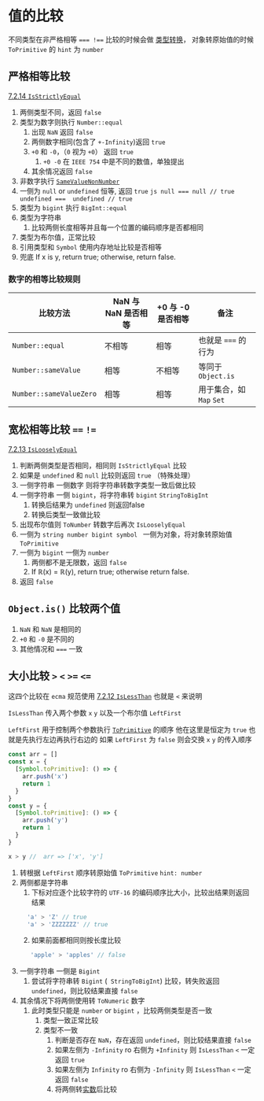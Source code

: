 # 值的比较
不同类型在非严格相等 `=== !==` 比较的时候会做 [类型转换](./类型转换.md)，
对象转原始值的时候 `ToPrimitive` 的 `hint` 为 `number`


## 严格相等比较
[7.2.14 `IsStrictlyEqual`](https://tc39.es/ecma262/multipage/abstract-operations.html#sec-isstrictlyequal)
1. 两侧类型不同，返回 `false`
2. 类型为数字则执行 `Number::equal`
   1. 出现 `NaN` 返回 `false`
   2. 两侧数字相同(包含了 `+-Infinity`)返回 `true`
   3. `+0` 和 `-0`，（`0` 视为 `+0`） 返回 `true`
      1. `+0 -0` 在 `IEEE 754` 中是不同的数值，单独提出
   4. 其余情况返回 `false`
3. 非数字执行 [`SameValueNonNumber`](https://tc39.es/ecma262/multipage/abstract-operations.html#sec-samevaluenonnumber)
  1. 一侧为 `null` or `undefined` 恒等, 返回 `true`
    ```js
      null === null // true
      undefined ===  undefined // true
    ```
  2. 类型为 `bigint` 执行 `BigInt::equal`
  3. 类型为字符串
     1. 比较两侧长度相等并且每一个位置的编码顺序是否都相同
  4. 类型为布尔值，正常比较
  5. 引用类型和 `Symbol` 使用内存地址比较是否相等
  6. 兜底 If x is y, return true; otherwise, return false.

### 数字的相等比较规则
| 比较方法                    | NaN 与 NaN 是否相等 | +0 与 -0 是否相等 | 备注                 |
| ----------------------- | -------------- | ------------ | ------------------ |
| `Number::equal`         | 不相等            | 相等           | 也就是 `===` 的行为      |
| `Number::sameValue`     | 相等             | 不相等          | 等同于 `Object.is`    |
| `Number::sameValueZero` | 相等             | 相等           | 用于集合，如 `Map` `Set` |



## 宽松相等比较 `==` `!=`
[7.2.13 `IsLooselyEqual`](https://tc39.es/ecma262/multipage/abstract-operations.html#sec-islooselyequal)
1. 判断两侧类型是否相同，相同则 `IsStrictlyEqual` 比较
2. 如果是 `undefined` 和 `null` 比较则返回 `true` （特殊处理）
3. 一侧字符串 一侧数字 则将字符串转数字类型一致后做比较
4. 一侧字符串 一侧 `bigint`，将字符串转 `bigint` `StringToBigInt`
   1. 转换后结果为 `undefined` 则返回false
   2. 转换后类型一致做比较
5. 出现布尔值则 `ToNumber` 转数字后再次 `IsLooselyEqual`
6. 一侧为 `string number bigint symbol ` 一侧为对象，将对象转原始值 `ToPrimitive`
7. 一侧为 `bigint` 一侧为 `number`
   1. 两侧都不是无限数，返回 `false`
   2. If ℝ(x) = ℝ(y), return true; otherwise return false.
8. 返回 `false`

## `Object.is()` 比较两个值
1. `NaN` 和 `NaN` 是相同的
2. `+0` 和 `-0` 是不同的
3. 其他情况和 `===` 一致

## 大小比较  `>` `<` `>=` `<=`
这四个比较在 `ecma` 规范使用 [7.2.12 `IsLessThan`](https://tc39.es/ecma262/multipage/abstract-operations.html#sec-islessthan)
也就是 `<` 来说明

`IsLessThan` 传入两个参数 `x` `y` 以及一个布尔值 `LeftFirst`

`LeftFirst` 用于控制两个参数执行 [`ToPrimitive`](./类型转换.md#toprimitive-转换到原始值) 的顺序
他在这里是恒定为 `true` 也就是先执行左边再执行右边的
如果 `LeftFirst` 为 `false` 则会交换 `x` `y` 的传入顺序

```js
const arr = []
const x = {
  [Symbol.toPrimitive]: () => {
    arr.push('x')
    return 1
  }
}
const y = {
  [Symbol.toPrimitive]: () => {
    arr.push('y')
    return 1
  }
}

x > y //  arr => ['x', 'y']
```

1. 转根据 `LeftFirst` 顺序转原始值 `ToPrimitive` `hint: number`
2. 两侧都是字符串
   1. 下标对应逐个比较字符的 `UTF-16` 的编码顺序比大小，比较出结果则返回结果
   ```js
     'a' > 'Z' // true
     'a' > 'ZZZZZZZ' // true
   ```
   2. 如果前面都相同则按长度比较
   ```js
      'apple' > 'apples' // false
   ```
2. 一侧字符串 一侧是 `Bigint`
   1. 尝试将字符串转 `Bigint` (` StringToBigInt`) 比较，转失败返回 `undefined`，则比较结果直接 `false`
3. 其余情况下将两侧使用转 `ToNumeric` 数字 
   1. 此时类型只能是 `number` or  `bigint` ，比较两侧类型是否一致
      1. 类型一致正常比较
      2. 类型不一致
         1. 判断是否存在 `NaN`，存在返回 `undefined`，则比较结果直接 `false`
         2. 如果左侧为 `-Infinity` ro 右侧为 `+Infinity` 则 `IsLessThan` `<` 一定返回 `true`
         3. 如果左侧为 `Infinity` ro 右侧为 `-Infinity` 则 `IsLessThan` `<` 一定返回 `false`
         4. 将两侧转[实数](https://tc39.es/ecma262/multipage/notational-conventions.html#%E2%84%9D)后比较


